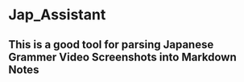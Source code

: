 # Jap_Assistant

## This is a good tool for parsing Japanese Grammer Video Screenshots into Markdown Notes
